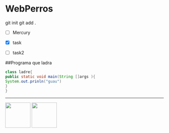 # WebPerros
git init 
git add .


- [ ] Mercury
- [x] task
- [ ] task2 


##Programa que ladra 

```java
class ladre{
public static void main(String []args ){
System.out.prinln("guau")
}
}
```
---
<img width="80px" src="https://estaticos.muyinteresante.es/media/cache/1140x_thumb/uploads/images/gallery/59bbb29c5bafe878503c9872/husky-siberiano-bosque.jpg">
<img width="80px" src="https://github.com/ankurparihar/readme-pagespeed-insights">
